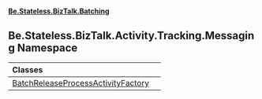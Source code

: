 #### [Be.Stateless.BizTalk.Batching](README.md 'README')

## Be.Stateless.BizTalk.Activity.Tracking.Messaging Namespace

| Classes | |
| :--- | :--- |
| [BatchReleaseProcessActivityFactory](BatchReleaseProcessActivityFactory.md 'Be.Stateless.BizTalk.Activity.Tracking.Messaging.BatchReleaseProcessActivityFactory') | |
